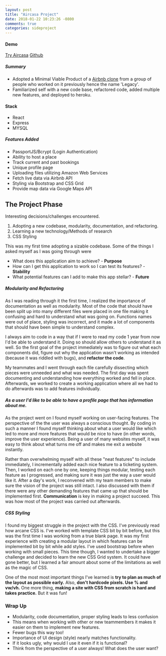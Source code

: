 ```yaml
---
layout: post
title: "Aircasa Project"
date: 2018-01-22 10:23:26 -0800
comments: true
categories: sideproject
---
```

#### Demo
[Try Aircasa](aircasa.herokuapp.com)
[Github](https://github.com/hrsf87-casa/aircasa)
##### Summary
- Adopted a Minimal Viable Product of a [Airbnb clone](https://github.com/airbnb-clone/airbnb) from a group of people who worked on it previously hence the name 'Legacy'.
- Familiarized self with a new code base, refactored code, added multiple new features, and deployed to heroku.

<!-- more -->

#### Stack
- React 
- Express
- MYSQL
##### Features Added
- PassportJS/Bcrypt (Login Authentication)
- Ability to host a place 
- Track current and past bookings
- Unique profile page 
- Uploading files utilizing Amazon Web Services
- Fetch live data via Airbnb API
- Styling via Bootstrap and CSS Grid
- Provide map data via Google Maps API

## The Project Phase
Interesting decisions/challenges encountered.
1. Adopting a new codebase, modularity, documentation, and refactoring.
2. Learning a new technology/Methods of research
3. CSS Styling

This was my first time adopting a sizable codebase. Some of the things I asked myself as I was going through were 
- What does this application aim to achieve? - **Purpose**
- How can I get this application to work so I can test its features? - **Stability**
- What potential features can I add to make this app stellar? - **Future**

##### _**Modularity and Refactoring**_
As I was reading through it the first time, I realized the importance of documentation as well as modularity. Most of the code that should have been split up into many different files were placed in one file making it confusing and hard to understand what was going on. Functions names were out of place, styling was incorrect, and it made a lot of components that should have been simple to understand complex. 

I always aim to code in a way that if I were to read my code 1 year from now I'd be able to understand it. Doing so should allow others to understand it as well. So the first goal of the project immediately was to figure out what each components did, figure out why the application wasn't working as intended (because it was riddled with bugs), and **refactor the code**.

My teammates and I went through each file carefully dissecting which pieces were unneeded and what was needed. The first day was spent documenting and understanding how everything worked and fell in place. Afterwards, we worked to create a working application where all we had to do afterwards was to add features individually.

##### _**As a user I'd like to be able to have a profile page that has information about me.**_
As the project went on I found myself working on user-facing features. The perspective of the the user was always a conscious thought. By coding in such a manner I found myself thinking about what a user would like which led to more and more features that would be nice to have (in other words, improve the user experience). Being a user of many websites myself, it was easy to think about what turns me off and makes me exit a website instantly. 

Rather than overwhelming myself with all these "neat features" to include immediately, I incrementally added each nice feature to a ticketing system. Then, I worked on each one by one, keeping things modular, testing each feature as I progressed, and making sure it was just the way a user would like it. After a day's work, I reconvened with my team members to make sure the vision of the project was still intact. I also discussed with them if there were any other demanding features that came up that should be implemented first. **Communication** is key in making a project succeed. This was how most of the project was carried out afterwards.

##### _**CSS Styling**_
I found my biggest struggle in the project with the CSS. I've previously read how arcane CSS is. I've worked with template CSS bit by bit before, but this was the first time I was working from a true blank page. It was my first experience with creating a modular layout in which features can be implemented bit by bit while add styles. I've used bootstrap before when working with small pieces. This time though, I wanted to undertake a bigger challenge and decided to learn the new CSS Grid system. It could have gone better, but I learned a fair amount about some of the limitations as well as the magic of CSS. 

One of the most most important things I've learned is **try to plan as much of the layout as possible early.** 
Also, **don't hardcode pixels. Use % and vw/vh.** 
One more thing, **making a site with CSS from scratch is hard and takes practice.** But it was fun!

### Wrap Up ###
- Modularity, code documentation, proper styling leads to less confusion
- This means when working with other or new teammembers it makes it easier on them to implement new features.
- Fewer bugs this way too!
- Importance of UI design (style) nearly matches functionality.
- If it looks ugly, why would I use it even if it is functional?
- Think from the perspective of a user always! What does the user want?



